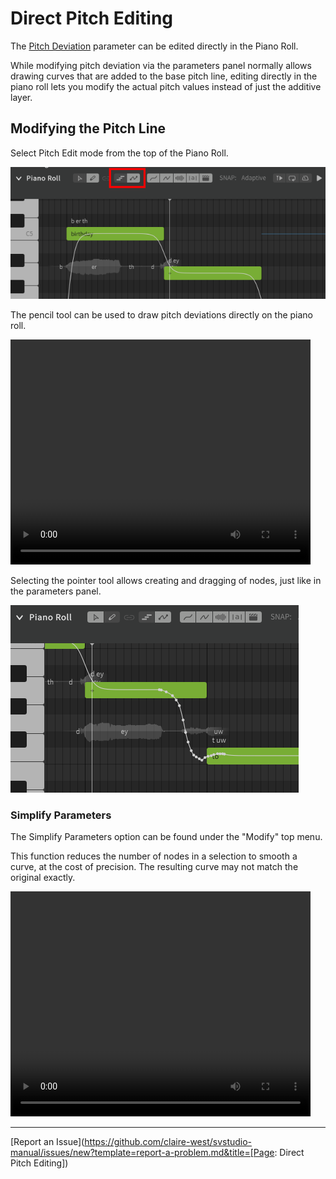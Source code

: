 # Direct Pitch Editing

The [Pitch Deviation](editing-parameters.md) parameter can be edited directly in the Piano Roll.

While modifying pitch deviation via the parameters panel normally allows drawing curves that are added to the base pitch line, editing directly in the piano roll lets you modify the actual pitch values instead of just the additive layer.

## Modifying the Pitch Line

Select Pitch Edit mode from the top of the Piano Roll.

![Pitch Edit Mode](/img/parameters/pitch-edit-mode.png)

The pencil tool can be used to draw pitch deviations directly on the piano roll.

<video width="480" height="360" controls>
    <source src="/img/parameters/direct-freehand.mp4" type="video/mp4">
    Drawing on the Piano Roll
</video>

Selecting the pointer tool allows creating and dragging of nodes, just like in the parameters panel.

![Pitch Edit Mode with Pointer Tool](/img/parameters/pointer-tool-piano-roll.png)

### Simplify Parameters

The Simplify Parameters option can be found under the "Modify" top menu.

This function reduces the number of nodes in a selection to smooth a curve, at the cost of precision. The resulting curve may not match the original exactly.

<video width="480" height="360" controls>
    <source src="/img/parameters/simplify-parameter-piano-roll.mp4" type="video/mp4">
    Simplifying a Parameter Curve
</video>

---

[Report an Issue](https://github.com/claire-west/svstudio-manual/issues/new?template=report-a-problem.md&title=[Page: Direct Pitch Editing])